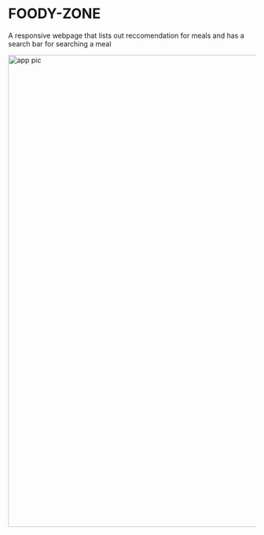 # FOODY-ZONE
 A responsive webpage that lists out reccomendation for meals and has a search bar for searching a meal

<img width="960" alt="app pic" src="https://github.com/user-attachments/assets/1e37af8e-23d8-4ec3-8f89-5344658cc139" />
